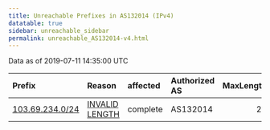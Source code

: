 ```yaml
---
title: Unreachable Prefixes in AS132014 (IPv4)
datatable: true
sidebar: unreachable_sidebar
permalink: unreachable_AS132014-v4.html
---
```


Data as of 2019-07-11 14:35:00 UTC


<div class="datatable-begin"></div>

| Prefix                                                   | Reason                                                                                                     | affected   | Authorized AS   |   MaxLength | Anchor                                       |   unreachable /24s |
|:---------------------------------------------------------|:-----------------------------------------------------------------------------------------------------------|:-----------|:----------------|------------:|:---------------------------------------------|-------------------:|
| [103.69.234.0/24](https://stat.ripe.net/103.69.234.0/24) | [INVALID LENGTH](https://rpki-validator.ripe.net/announcement-preview?asn=AS132014&prefix=103.69.234.0/24) | complete   | AS132014        |          23 | [APNIC](unreachable_APNIC_RPKI_Root-v4.html) |                  1 |

<div class="datatable-end"></div>